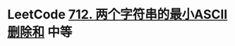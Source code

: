 # LeetCode [712. 两个字符串的最小ASCII删除和](https://leetcode-cn.com/problems/minimum-ascii-delete-sum-for-two-strings/) 中等

